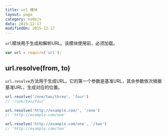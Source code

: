 ```yaml
---
title: url 模块
layout: page
category: nodejs
data: 2015-12-17
modifiedOn: 2015-12-17
---
```


`url`模块用于生成和解析URL。该模块使用前，必须加载。

```javascript
var url = require('url');
```

## url.resolve(from, to)

`url.resolve`方法用于生成URL。它的第一个参数是基准URL，其余参数依次根据基准URL，生成对应的位置。

```javascript
url.resolve('/one/two/three', 'four')
// '/one/two/four'

url.resolve('http://example.com/', '/one')
// 'http://example.com/one'

url.resolve('http://example.com/one', '/two')
// 'http://example.com/two'
```
